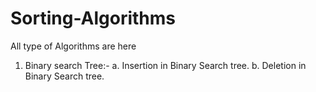 # Sorting-Algorithms
All type of Algorithms are here

1. Binary search Tree:-
   a. Insertion in Binary Search tree.
   b. Deletion in Binary Search tree.

